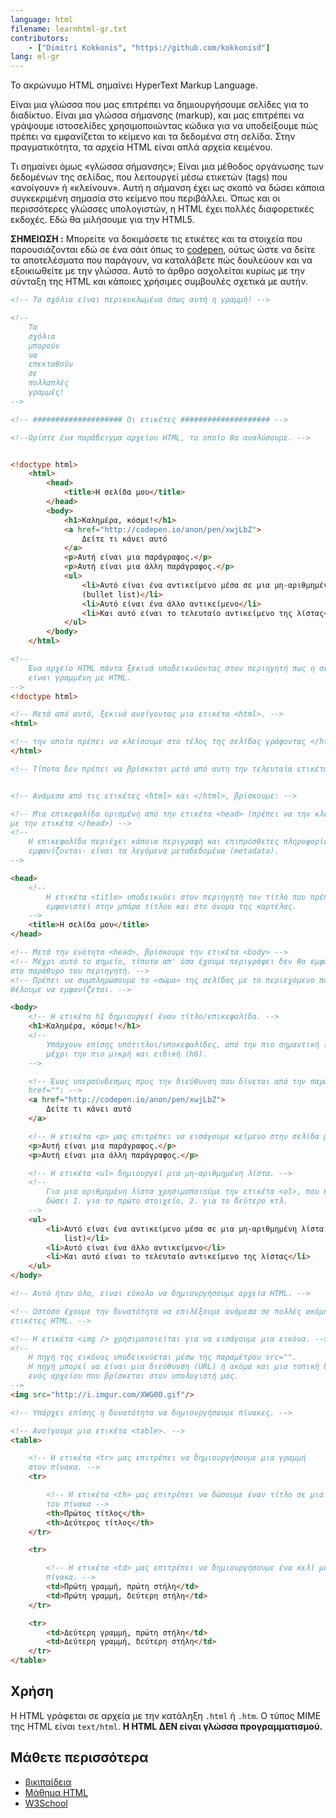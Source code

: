 ```yaml
---
language: html
filename: learnhtml-gr.txt
contributors:
    - ["Dimitri Kokkonis", "https://github.com/kokkonisd"]
lang: el-gr
---
```


Το ακρώνυμο HTML σημαίνει HyperText Markup Language.

Είναι μια γλώσσα που μας επιτρέπει να δημιουργήσουμε σελίδες για το διαδίκτυο.
Είναι μια γλώσσα σήμανσης (markup), και μας επιτρέπει να γράψουμε ιστοσελίδες
χρησιμοποιώντας κώδικα για να υποδείξουμε πώς πρέπει να εμφανίζεται το κείμενο
και τα δεδομένα στη σελίδα. Στην πραγματικότητα, τα αρχεία HTML είναι απλά
αρχεία κειμένου.

Τι σημαίνει όμως «γλώσσα σήμανσης»; Είναι μια μέθοδος οργάνωσης των δεδομένων
της σελίδας, που λειτουργεί μέσω ετικετών (tags) που «ανοίγουν» ή «κλείνουν».
Αυτή η σήμανση έχει ως σκοπό να δώσει κάποια συγκεκριμένη σημασία στο κείμενο
που περιβάλλει. Όπως και οι περισσότερες γλώσσες υπολογιστών, η HTML έχει
πολλές διαφορετικές εκδοχές. Εδώ θα μιλήσουμε για την HTML5.

**ΣΗΜΕΙΩΣΗ :** Μπορείτε να δοκιμάσετε τις ετικέτες και τα στοιχεία που
παρουσιάζονται εδώ σε ένα σάιτ όπως το [codepen](http://codepen.io/pen/), ούτως
ώστε να δείτε τα αποτελέσματα που παράγουν, να καταλάβετε πώς δουλεύουν και να
εξοικιωθείτε με την γλώσσα. Αυτό το άρθρο ασχολείται κυρίως με την σύνταξη της
HTML και κάποιες χρήσιμες συμβουλές σχετικά με αυτήν.


```html
<!-- Τα σχόλια είναι περικυκλωμένα όπως αυτή η γραμμή! -->

<!--
	Τα
    σχόλια
	μπορούν
	να
	επεκταθούν
	σε
    πολλαπλές
    γραμμές!
-->

<!-- #################### Οι ετικέτες #################### -->

<!--Ορίστε ένα παράδειγμα αρχείου HTML, το οποίο θα αναλύσουμε. -->


<!doctype html>
	<html>
		<head>
			<title>Η σελίδα μου</title>
		</head>
		<body>
			<h1>Καλημέρα, κόσμε!</h1>
			<a href="http://codepen.io/anon/pen/xwjLbZ">
				Δείτε τι κάνει αυτό
			</a>
			<p>Αυτή είναι μια παράγραφος.</p>
			<p>Αυτή είναι μια άλλη παράγραφος.</p>
			<ul>
				<li>Αυτό είναι ένα αντικείμενο μέσα σε μια μη-αριθμημένη λίστα
                (bullet list)</li>
				<li>Αυτό είναι ένα άλλο αντικείμενο</li>
				<li>Και αυτό είναι το τελευταίο αντικείμενο της λίστας</li>
			</ul>
		</body>
	</html>

<!--
    Ένα αρχείο HTML πάντα ξεκινά υποδεικνύοντας στον περιηγητή πως η σελίδα
    είναι γραμμένη με HTML.
-->
<!doctype html>

<!-- Μετά από αυτό, ξεκινά ανοίγοντας μια ετικέτα <html>. -->
<html>

<!-- την οποία πρέπει να κλείσουμε στο τέλος της σελίδας γράφοντας </html>. -->
</html>

<!-- Τίποτα δεν πρέπει να βρίσκεται μετά από αυτη την τελευταία ετικέτα. -->


<!-- Ανάμεσα από τις ετικέτες <html> και </html>, βρίσκουμε: -->

<!-- Μια επικεφαλίδα ορισμένη από την ετικέτα <head> (πρέπει να την κλείσουμε
με την ετικέτα </head>) -->
<!--
    Η επικεφαλίδα περιέχει κάποια περιγραφή και επιπρόσθετες πληροφορίες που δεν
    εμφανίζονται· είναι τα λεγόμενα μεταδεδομένα (metadata).
-->

<head>
	<!--
        Η ετικέτα <title> υποδεικνύει στον περιηγητή τον τίτλο που πρέπει να
        εμφανιστεί στην μπάρα τίτλου και στο όνομα της καρτέλας.
	-->
	<title>Η σελίδα μου</title>
</head>

<!-- Μετά την ενότητα <head>, βρίσκουμε την ετικέτα <body> -->
<!-- Μέχρι αυτό το σημείο, τίποτα απ' όσα έχουμε περιγράψει δεν θα εμφανιστούν
στο παράθυρο του περιηγητή. -->
<!-- Πρέπει να συμπληρώσουμε το «σώμα» της σελίδας με το περιεχόμενο που
θέλουμε να εμφανίζεται. -->

<body>
	<!-- Η ετικέτα h1 δημιουργεί έναν τίτλο/επικεφαλίδα. -->
	<h1>Καλημέρα, κόσμε!</h1>
	<!--
		Υπάρχουν επίσης υπότιτλοι/υποκεφαλίδες, από την πιο σημαντική (h2)
        μέχρι την πιο μικρή και ειδική (h6).
	-->

	<!-- Ένας υπερσύνδεσμος προς την διεύθυνση που δίνεται από την παράμετρο
    href="": -->
	<a href="http://codepen.io/anon/pen/xwjLbZ">
		Δείτε τι κάνει αυτό
	</a>

	<!-- Η ετικέτα <p> μας επιτρέπει να εισάγουμε κείμενο στην σελίδα μας. -->
	<p>Αυτή είναι μια παράγραφος.</p>
	<p>Αυτή είναι μια άλλη παράγραφος.</p>

	<!-- Η ετικέτα <ul> δημιουργεί μια μη-αριθμημένη λίστα. -->
	<!--
		Για μια αριθμημένη λίστα χρησιμοποιούμε την ετικέτα <ol>, που θα μας
        δώσει 1. για το πρώτο στοιχείο, 2. για το δεύτερο κτλ.
	-->
    <ul>
        <li>Αυτό είναι ένα αντικείμενο μέσα σε μια μη-αριθμημένη λίστα (bullet
            list)</li>
        <li>Αυτό είναι ένα άλλο αντικείμενο</li>
        <li>Και αυτό είναι το τελευταίο αντικείμενο της λίστας</li>
    </ul>
</body>

<!-- Αυτό ήταν όλο, είναι εύκολο να δημιουργήσουμε αρχεία HTML. -->

<!-- Ωστόσο έχουμε την δυνατότητα να επιλέξουμε ανάμεσα σε πολλές ακόμη
ετικέτες HTML. -->

<!-- Η ετικέτα <img /> χρησιμοποιείται για να εισάγουμε μια εικόνα. -->
<!--
	Η πηγή της εικόνας υποδεικνύεται μέσω της παραμέτρου src="".
	Η πηγή μπορεί να είναι μια διεύθυνση (URL) ή ακόμα και μια τοπική διεύθυνση
    ενός αρχείου που βρίσκεται στον υπολογιστή μας.
-->
<img src="http://i.imgur.com/XWG0O.gif"/>

<!-- Υπάρχει επίσης η δυνατότητα να δημιουργήσουμε πίνακες. -->

<!-- Ανοίγουμε μια ετικέτα <table>. -->
<table>

	<!-- Η ετικέτα <tr> μας επιτρέπει να δημιουργήσουμε μια γραμμή
    στον πίνακα. -->
	<tr>

		<!-- Η ετικέτα <th> μας επιτρέπει να δώσουμε έναν τίτλο σε μια στήλη
        του πίνακα -->
		<th>Πρώτος τίτλος</th>
		<th>Δεύτερος τίτλος</th>
	</tr>

	<tr>

		<!-- Η ετικέτα <td> μας επιτρέπει να δημιουργήσουμε ένα κελί μέσα στον
        πίνακα. -->
		<td>Πρώτη γραμμή, πρώτη στήλη</td>
		<td>Πρώτη γραμμή, δεύτερη στήλη</td>
	</tr>

	<tr>
        <td>Δεύτερη γραμμή, πρώτη στήλη</td>
        <td>Δεύτερη γραμμή, δεύτερη στήλη</td>
	</tr>
</table>

```

## Χρήση

Η HTML γράφεται σε αρχεία με την κατάληξη `.html` ή `.htm`. Ο τύπος MIME της
HTML είναι
`text/html`.
**H HTML ΔΕΝ είναι γλώσσα προγραμματισμού.**
## Μάθετε περισσότερα

* [βικιπαίδεια](https://el.wikipedia.org/wiki/HTML)
* [Μάθημα HTML](https://developer.mozilla.org/en-US/docs/Web/HTML)
* [W3School](http://www.w3schools.com/html/html_intro.asp)
